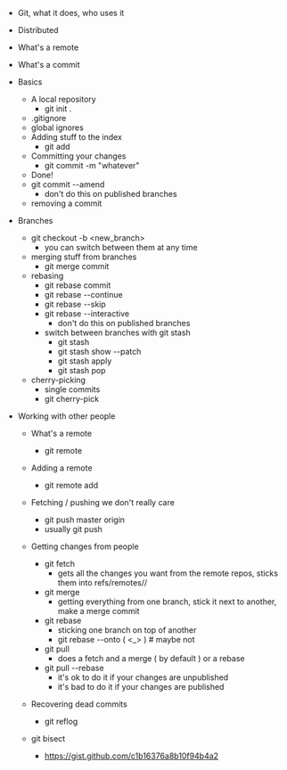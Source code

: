 * Git, what it does, who uses it
* Distributed
* What's a remote
* What's a commit

* Basics
  * A local repository
    * git init .
  * .gitignore
  * global ignores
  * Adding stuff to the index
    * git add <whatever>
  * Committing your changes
    * git commit -m "whatever"
  * Done!
  * git commit --amend
    * don't do this on published branches
  * removing a commit
  
* Branches
  * git checkout -b <new_branch>
    * you can switch between them at any time
  * merging stuff from branches
    * git merge commit
  * rebasing
    * git rebase commit
    * git rebase --continue
    * git rebase --skip
    * git rebase --interactive
      * don't do this on published branches
    * switch between branches with git stash
      * git stash
      * git stash show --patch
      * git stash apply
      * git stash pop
  * cherry-picking
    * single commits
    * git cherry-pick 

* Working with other people
  * What's a remote
    * git remote
  * Adding a remote
    * git remote add
  * Fetching / pushing we don't really care
    * git push master origin
    * usually git push
  * Getting changes from people
    * git fetch
      * gets all the changes you want from the remote repos, sticks them into refs/remotes/<remote>/<branch>
    * git merge
      * getting everything from one branch, stick it next to another, make a merge commit
    * git rebase
      * sticking one branch on top of another
      * git rebase --onto ( <_> ) # maybe not
    * git pull
      * does a fetch and a merge ( by default ) or a rebase
    * git pull --rebase
      * it's ok to do it if your changes are unpublished
      * it's bad to do it if your changes are published
  * Recovering dead commits
    * git reflog
  
  * git bisect
    * https://gist.github.com/c1b16376a8b10f94b4a2
